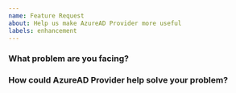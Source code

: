 ```yaml
---
name: Feature Request
about: Help us make AzureAD Provider more useful
labels: enhancement
---
```

<!--
Thank you for helping to improve AzureAD Provider!

Please be sure to search for open issues before raising a new one. We use issues
for bug reports and feature requests. Please find us at https://slack.crossplane.io
for questions, support, and discussion.
-->

### What problem are you facing?
<!--
Please tell us a little about your use case - it's okay if it's hypothetical!
Leading with this context helps frame the feature request so we can ensure we
implement it sensibly.
--->

### How could AzureAD Provider help solve your problem?
<!--
Let us know how you think AzureAD Provider could help with your use case.
-->

